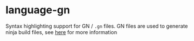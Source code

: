 # language-gn

Syntax highlighting support for GN / `.gn` files. GN files are used to generate
ninja build files, see [here](https://chromium.googlesource.com/chromium/src/+/master/tools/gn/README.md)
for more information
